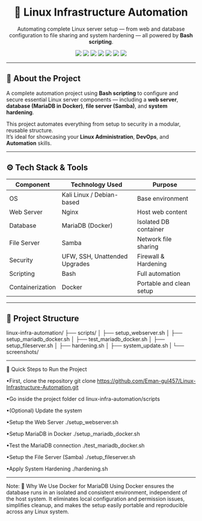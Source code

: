 <h1 align="center">🧰 Linux Infrastructure Automation</h1>

<p align="center">
Automating complete Linux server setup — from web and database configuration to file sharing and system hardening — all powered by <b>Bash scripting</b>.
</p>

<p align="center">
  <img src="https://img.shields.io/badge/Linux-Automation-0078D4?style=for-the-badge&logo=linux&logoColor=white"/>
  <img src="https://img.shields.io/badge/Bash%20Scripting-000000?style=for-the-badge&logo=gnu-bash&logoColor=white"/>
  <img src="https://img.shields.io/badge/Docker-2496ED?style=for-the-badge&logo=docker&logoColor=white"/>
  <img src="https://img.shields.io/badge/Nginx-009639?style=for-the-badge&logo=nginx&logoColor=white"/>
  <img src="https://img.shields.io/badge/MariaDB-003545?style=for-the-badge&logo=mariadb&logoColor=white"/>
  <img src="https://img.shields.io/badge/Samba-FFD43B?style=for-the-badge&logo=ubuntu&logoColor=black"/>
  <img src="https://img.shields.io/badge/Security-Hardening-E34F26?style=for-the-badge&logo=shield&logoColor=white"/>
</p>

---

## 🧠 About the Project

A complete automation project using **Bash scripting** to configure and secure essential Linux server components — including a **web server**, **database (MariaDB in Docker)**, **file server (Samba)**, and **system hardening**.

This project automates everything from setup to security in a modular, reusable structure.  
It’s ideal for showcasing your **Linux Administration**, **DevOps**, and **Automation** skills.

---

## ⚙️ Tech Stack & Tools

| Component | Technology Used | Purpose |
|------------|-----------------|----------|
| OS | Kali Linux / Debian-based | Base environment |
| Web Server | Nginx | Host web content |
| Database | MariaDB (Docker) | Isolated DB container |
| File Server | Samba | Network file sharing |
| Security | UFW, SSH, Unattended Upgrades | Firewall & Hardening |
| Scripting | Bash | Full automation |
| Containerization | Docker | Portable and clean setup |

---

## 📁 Project Structure

linux-infra-automation/
├── scripts/
│ ├── setup_webserver.sh
│ ├── setup_mariadb_docker.sh
│ ├── test_mariadb_docker.sh
│ ├── setup_fileserver.sh
│ ├── hardening.sh
│ ├── system_update.sh
|
└── screenshots/

---

🧩 Quick Steps to Run the Project

•First, clone the repository
git clone https://github.com/Eman-gul457/Linux-Infrastructure-Automation.git

•Go inside the project folder
cd linux-infra-automation/scripts

•(Optional) Update the system

•Setup the Web Server
./setup_webserver.sh

•Setup MariaDB in Docker
./setup_mariadb_docker.sh

•Test the MariaDB connection
./test_mariadb_docker.sh

•Setup the File Server (Samba)
./setup_fileserver.sh

•Apply System Hardening
./hardening.sh

---

Note:
🧠 Why We Use Docker for MariaDB
Using Docker ensures the database runs in an isolated and consistent environment, independent of the host system.
It eliminates local configuration and permission issues, simplifies cleanup, and makes the setup easily portable and reproducible across any Linux system.
